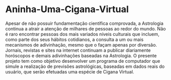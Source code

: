 # Aninha-Uma-Cigana-Virtual
Apesar de não possuir fundamentação científica comprovada, a Astrologia continua a atrair a atenção de milhares de pessoas ao redor do mundo. Não é raro encontrar pessoas dos mais variados níveis culturais que incluem, como parte dos seus hábitos cotidianos, a consulta a um ou mais mecanismos de adivinhação, mesmo que o façam apenas por diversão. Jornais, revistas e sites na internet continuam a publicar diariamente horóscopos e demais adivinhações baseadas na Astrologia. O presente projeto tem como objetivo desenvolver um programa de computador que simule a realização de previsões astrológicas, baseadas em dados reais do usuário, que serão efetuadas uma espécie de Cigana Virtual.
